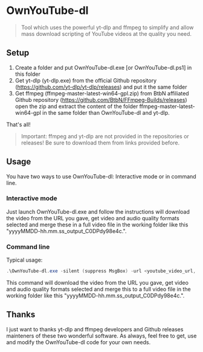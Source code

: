 # OwnYouTube-dl
> Tool which uses the powerful yt-dlp and ffmpeg to simplify and allow mass download scripting of YouTube videos at the quality you need.

## Setup

1. Create a folder and put OwnYouTube-dl.exe [or OwnYouTube-dl.ps1] in this folder
2. Get yt-dlp (yt-dlp.exe) from the official Github repository (https://github.com/yt-dlp/yt-dlp/releases) and put it the same folder
3. Get ffmpeg (ffmpeg-master-latest-win64-gpl.zip) from BtbN affiliated Github repository (https://github.com/BtbN/FFmpeg-Builds/releases) open the zip and extract the content of the folder ffmpeg-master-latest-win64-gpl in the same folder than OwnYouTube-dl and yt-dlp.

That's all!
> Important: ffmpeg and yt-dlp are not provided in the repositories or releases! Be sure to download them from links provided before.

## Usage

You have two ways to use OwnYouTube-dl: Interactive mode or in command line.

### Interactive mode

Just launch OwnYouTube-dl.exe and follow the instructions will download the video from the URL you gave, get video and audio quality formats selected and merge these in a full video file in the working folder like this "yyyyMMDD-hh.mm.ss_output_C0DPdy98e4c.<format>".

### Command line

Typical usage:
```PowerShell
.\OwnYouTube-dl.exe -silent (suppress MsgBox) -url <youtube_video_url, e.g: https://www.youtube.com/watch?v=C0DPdy98e4c> -videoFormat '<format, e.g: 251 for webm>' -audioFormat '<format, e.g: 248 for webm>'
```
This command will download the video from the URL you gave, get video and audio quality formats selected and merge this to a full video file in the working folder like this "yyyyMMDD-hh.mm.ss_output_C0DPdy98e4c.<format>".

## Thanks

I just want to thanks yt-dlp and ffmpeg developers and Github releases mainteners of these two wonderful software. As always, feel free to get, use and modify the OwnYouTube-dl code for your own needs.
